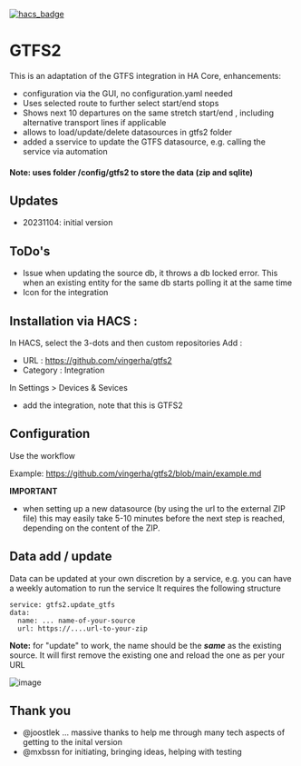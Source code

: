 [![hacs_badge](https://img.shields.io/badge/HACS-Default-orange.svg)](https://github.com/custom-components/hacs)

# GTFS2
This is an adaptation of the GTFS integration in HA Core, enhancements:
- configuration via the GUI, no configuration.yaml needed
- Uses selected route to further select start/end stops
- Shows next 10 departures on the same stretch start/end , including alternative transport lines if applicable
- allows to load/update/delete datasources in gtfs2 folder
- added a sservice to update the GTFS datasource, e.g. calling the service via automation

<h4> Note: uses folder /config/gtfs2 to store the data (zip and sqlite)</h4>

## Updates
- 20231104: initial version

## ToDo's
- Issue when updating the source db, it throws a db locked error. This when an existing entity for the same db starts polling it at the same time
- Icon for the integration

## Installation via HACS :

In  HACS, select the 3-dots and then custom repositories
Add :
- URL : https://github.com/vingerha/gtfs2
- Category : Integration

In Settings > Devices & Sevices
- add the integration, note that this is GTFS2

## Configuration
Use the workflow

Example: https://github.com/vingerha/gtfs2/blob/main/example.md

**IMPORTANT**
- when setting up a new datasource (by using the url to the external ZIP file) this may easily take 5-10 minutes before the next step is reached, depending on the content of the ZIP.

## Data add / update
Data can be updated at your own discretion by a service, e.g. you can have a weekly automation to run the service
It requires the following structure
```
service: gtfs2.update_gtfs
data:
  name: ... name-of-your-source
  url: https://....url-to-your-zip
```
**Note:** for "update" to work, the name should be the ***same*** as the existing source. It will first remove the existing one and reload the one as per your URL

![image](https://github.com/vingerha/gtfs2/assets/44190435/2defc23d-a1a0-40be-b610-6c5360fbd464)


## Thank you
- @joostlek ... massive thanks to help me through many tech aspects of getting to the inital version
- @mxbssn for initiating, bringing ideas, helping with testing



